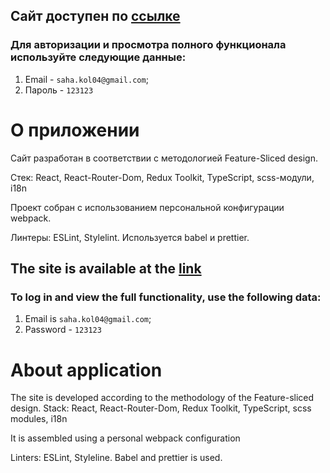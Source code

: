 ## Сайт доступен по [ссылке](https://https://teal-lamington-987097.netlify.app/)

### Для авторизации и просмотра полного функционала используйте следующие данные:
1. Email - `saha.kol04@gmail.com`;
2. Пароль - `123123`

# О приложении
Сайт разработан в соответствии с методологией Feature-Sliced design.

Стек: React, React-Router-Dom, Redux Toolkit, TypeScript, scss-модули, i18n

Проект собран с использованием персональной конфигурации webpack.

Линтеры: ESLint, Stylelint. Используется babel и prettier.

## The site is available at the [link](https://https://teal-lamington-987097.netlify.app/)

### To log in and view the full functionality, use the following data:
1. Email is `saha.kol04@gmail.com`;
2. Password - `123123`

# About application

The site is developed according to the methodology of the Feature-sliced design.
Stack: React, React-Router-Dom, Redux Toolkit, TypeScript, scss modules, i18n

It is assembled using a personal webpack configuration

Linters: ESLint, Styleline. Babel and prettier is used.

